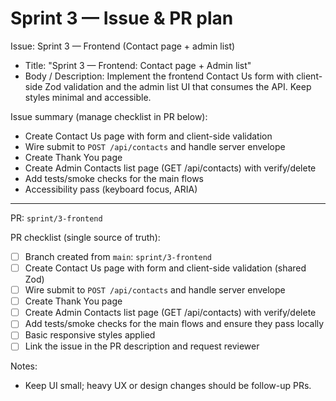 # Sprint 3 — Issue & PR plan

Issue: Sprint 3 — Frontend (Contact page + admin list)

- Title: "Sprint 3 — Frontend: Contact page + Admin list"
- Body / Description: Implement the frontend Contact Us form with client-side
  Zod validation and the admin list UI that consumes the API. Keep styles
  minimal and accessible.

Issue summary (manage checklist in PR below):

- Create Contact Us page with form and client-side validation
- Wire submit to `POST /api/contacts` and handle server envelope
- Create Thank You page
- Create Admin Contacts list page (GET /api/contacts) with verify/delete
- Add tests/smoke checks for the main flows
- Accessibility pass (keyboard focus, ARIA)

---

PR: `sprint/3-frontend`

PR checklist (single source of truth):

- [ ] Branch created from `main`: `sprint/3-frontend`
- [ ] Create Contact Us page with form and client-side validation (shared Zod)
- [ ] Wire submit to `POST /api/contacts` and handle server envelope
- [ ] Create Thank You page
- [ ] Create Admin Contacts list page (GET /api/contacts) with verify/delete
- [ ] Add tests/smoke checks for the main flows and ensure they pass locally
- [ ] Basic responsive styles applied
- [ ] Link the issue in the PR description and request reviewer

Notes:

- Keep UI small; heavy UX or design changes should be follow-up PRs.
